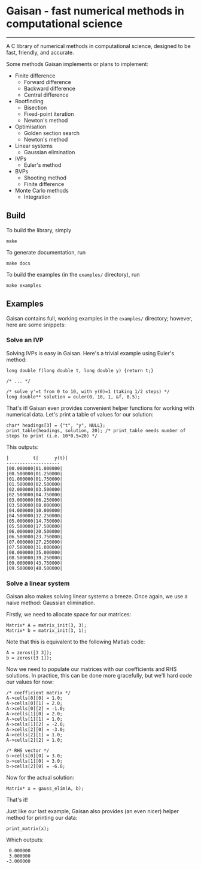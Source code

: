 # Gaisan  - fast numerical methods in computational science #
---

A C library of numerical methods in computational science, designed to be fast,
friendly, and accurate.

Some methods Gaisan implements or plans to implement:

- Finite difference
    - Forward difference
    - Backward difference
    - Central difference
- Rootfinding
    - Bisection
    - Fixed-point iteration
    - Newton's method
- Optimisation
    - Golden section search
    - Newton's method
- Linear systems
    - Gaussian elimination
- IVPs
    - Euler's method
- BVPs
    - Shooting method
    - Finite difference
- Monte Carlo methods
    - Integration

## Build ##

To build the library, simply

    make

To generate documentation, run

    make docs

To build the examples (in the `examples/` directory), run

    make examples

## Examples ##
Gaisan contains full, working examples in the `examples/` directory; however, here are some snippets:

### Solve an IVP ###
Solving IVPs is easy in Gaisan. Here's a trivial example using Euler's method:

    long double f(long double t, long double y) {return t;}

    /* ... */

    /* solve y'=t from 0 to 10, with y(0)=1 (taking 1/2 steps) */
    long double** solution = euler(0, 10, 1, &f, 0.5);

That's it! Gaisan even provides convenient helper functions for working with numerical data. Let's print a table of values for our solution:

    char* headings[3] = {"t", "y", NULL};
    print_table(headings, solution, 20); /* print_table needs number of steps to print (i.e. 10*0.5=20) */    

This outputs:

    |         t|      y(t)|
    --------------------
    |00.000000|01.000000|
    |00.500000|01.250000|
    |01.000000|01.750000|
    |01.500000|02.500000|
    |02.000000|03.500000|
    |02.500000|04.750000|
    |03.000000|06.250000|
    |03.500000|08.000000|
    |04.000000|10.000000|
    |04.500000|12.250000|
    |05.000000|14.750000|
    |05.500000|17.500000|
    |06.000000|20.500000|
    |06.500000|23.750000|
    |07.000000|27.250000|
    |07.500000|31.000000|
    |08.000000|35.000000|
    |08.500000|39.250000|
    |09.000000|43.750000|
    |09.500000|48.500000|

### Solve a linear system ###
Gaisan also makes solving linear systems a breeze. Once again, we use a naive method: Gaussian elimination.

Firstly, we need to allocate space for our matrices:

    Matrix* A = matrix_init(3, 3);
    Matrix* b = matrix_init(3, 1);

Note that this is equivalent to the following Matlab code:

    A = zeros([3 3]);
    b = zeros([3 1]);

Now we need to populate our matrices with our coefficients and RHS solutions. In practice, this can be done more gracefully, but we'll hard code our values for now:

    /* coefficient matrix */
    A->cells[0][0] = 1.0;
    A->cells[0][1] = 2.0;
    A->cells[0][2] = -1.0;
    A->cells[1][0] = 2.0;
    A->cells[1][1] = 1.0;
    A->cells[1][2] = -2.0;
    A->cells[2][0] = -3.0;
    A->cells[2][1] = 1.0;
    A->cells[2][2] = 1.0;

    /* RHS vector */
    b->cells[0][0] = 3.0;
    b->cells[1][0] = 3.0;
    b->cells[2][0] = -6.0;

Now for the actual solution:

    Matrix* x = gauss_elim(A, b);

That's it!

Just like our last example, Gaisan also provides (an even nicer) helper method for printing our data:

    print_matrix(x);

Which outputs:

     0.000000
     3.000000
    -3.000000

